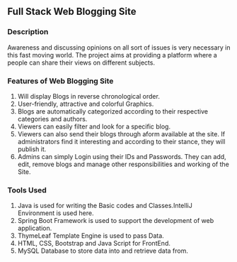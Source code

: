 <h2>Full Stack Web Blogging Site</h2>
<h3>Description</h3>
Awareness and discussing opinions on all sort of issues is very necessary in this fast moving world. The project aims at providing a platform where a people can share their views on different subjects.
<h3>Features of Web Blogging Site</h3>
<ol>
 <li>Will display Blogs in reverse chronological order.</li>
 <li>User-friendly, attractive and colorful Graphics.</li>
 <li>Blogs are automatically categorized according to their respective categories and authors.</li>
 <li>Viewers can easily filter and look for a specific blog.</li>
 <li>Viewers can also send their blogs through aform available at the site. If administrators find it interesting and according to their stance, they will publish it.</li>
 <li>Admins can simply Login using their IDs and Passwords. They can add, edit, remove blogs and manage other responsibilities and working of the Site.</li>
</ol>

<h3>Tools Used</h3>
<ol>
 <li>Java is used for writing the Basic codes and Classes.IntelliJ Environment is used here.</li>
 <li>Spring Boot Framework is used to support the development of web application.</li>
 <li>ThymeLeaf Template Engine is used to pass Data.</li>
 <li>HTML, CSS, Bootstrap and Java Script for FrontEnd.</li>
 <li>MySQL Database to store data into and retrieve data from.</li>
</ol>

